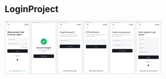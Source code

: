 # LoginProject

![image-20221024143502941](https://raw.githubusercontent.com/Jechin/PicLib/main/image/image-20221024143502941.png)